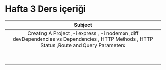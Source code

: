 # Hafta 3 Ders içeriği

|                                                                  Subject                                                                   |
| :----------------------------------------------------------------------------------------------------------------------------------------: |
| Creating A Project ,-i express , -i nodemon ,diff devDependencies vs Dependencies , HTTP Methods , HTTP Status ,Route and Query Parameters |
|                                                                                                                                            |
|                                                                                                                                            |
|                                                                                                                                            |
|                                                                                                                                            |
|                                                                                                                                            |
|                                                                                                                                            |
|                                                                                                                                            |
|                                                                                                                                            |
